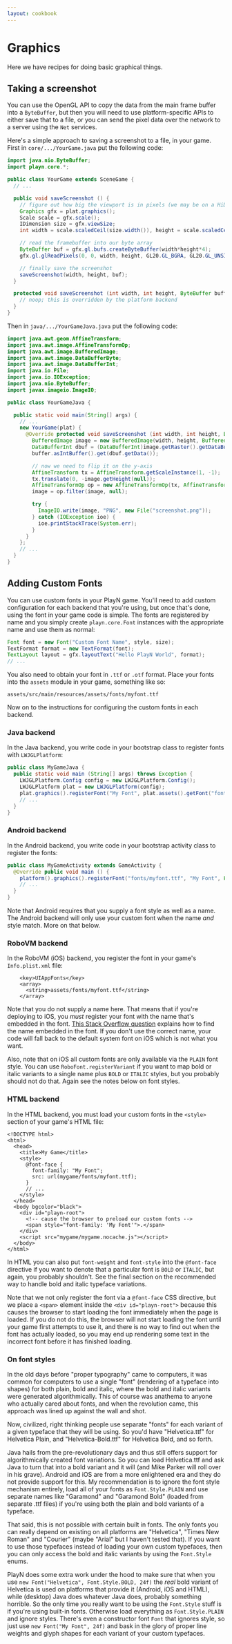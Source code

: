```yaml
---
layout: cookbook
---
```


# Graphics

Here we have recipes for doing basic graphical things.

## Taking a screenshot

You can use the OpenGL API to copy the data from the main frame buffer into a `ByteBuffer`, but
then you will need to use platform-specific APIs to either save that to a file, or you can send the
pixel data over the network to a server using the `Net` services.

Here's a simple approach to saving a screenshot to a file, in your game. First in
`core/.../YourGame.java` put the following code:

```java
import java.nio.ByteBuffer;
import playn.core.*;

public class YourGame extends SceneGame {
  // ...

  public void saveScreenshot () {
    // figure out how big the viewport is in pixels (we may be on a HiDPI display)
    Graphics gfx = plat.graphics();
    Scale scale = gfx.scale();
    IDimension size = gfx.viewSize;
    int width = scale.scaledCeil(size.width()), height = scale.scaledCeil(size.height());

    // read the framebuffer into our byte array
    ByteBuffer buf = gfx.gl.bufs.createByteBuffer(width*height*4);
    gfx.gl.glReadPixels(0, 0, width, height, GL20.GL_BGRA, GL20.GL_UNSIGNED_BYTE, buf);

    // finally save the screenshot
    saveScreenshot(width, height, buf);
  }

  protected void saveScreenshot (int width, int height, ByteBuffer buffer) {
    // noop; this is overridden by the platform backend
  }
}
```

Then in `java/.../YourGameJava.java` put the following code:

```java
import java.awt.geom.AffineTransform;
import java.awt.image.AffineTransformOp;
import java.awt.image.BufferedImage;
import java.awt.image.DataBufferByte;
import java.awt.image.DataBufferInt;
import java.io.File;
import java.io.IOException;
import java.nio.ByteBuffer;
import javax.imageio.ImageIO;

public class YourGameJava {

  public static void main(String[] args) {
    // ...
    new YourGame(plat) {
      @Override protected void saveScreenshot (int width, int height, ByteBuffer buffer) {
        BufferedImage image = new BufferedImage(width, height, BufferedImage.TYPE_INT_ARGB);
        DataBufferInt dbuf = (DataBufferInt)image.getRaster().getDataBuffer();
        buffer.asIntBuffer().get(dbuf.getData());

        // now we need to flip it on the y-axis
        AffineTransform tx = AffineTransform.getScaleInstance(1, -1);
        tx.translate(0, -image.getHeight(null));
        AffineTransformOp op = new AffineTransformOp(tx, AffineTransformOp.TYPE_NEAREST_NEIGHBOR);
        image = op.filter(image, null);

        try {
          ImageIO.write(image, "PNG", new File("screenshot.png"));
        } catch (IOException ioe) {
          ioe.printStackTrace(System.err);
        }
      }
    };
    // ...
  }
}
```

## Adding Custom Fonts

You can use custom fonts in your PlayN game. You'll need to add custom configuration for each
backend that you're using, but once that's done, using the font in your game code is simple. The
fonts are registered by name and you simply create `playn.core.Font` instances with the appropriate
name and use them as normal:

```java
Font font = new Font("Custom Font Name", style, size);
TextFormat format = new TextFormat(font);
TextLayout layout = gfx.layoutText("Hello PlayN World", format);
// ...
```

You also need to obtain your font in `.ttf` or `.otf` format. Place your fonts into the `assets`
module in your game, something like so:

```
assets/src/main/resources/assets/fonts/myfont.ttf
```

Now on to the instructions for configuring the custom fonts in each backend.

### Java backend

In the Java backend, you write code in your bootstrap class to register fonts with `LWJGLPlatform`:

```java
public class MyGameJava {
  public static void main (String[] args) throws Exception {
    LWJGLPlatform.Config config = new LWJGLPlatform.Config();
    LWJGLPlatform plat = new LWJGLPlatform(config);
    plat.graphics().registerFont("My Font", plat.assets().getFont("fonts/myfont.ttf"));
    // ...
  }
}
```

### Android backend

In the Android backend, you write code in your bootstrap activity class to register the fonts:

```java
public class MyGameActivity extends GameActivity {
  @Override public void main () {
    platform().graphics().registerFont("fonts/myfont.ttf", "My Font", Font.Style.PLAIN);
    // ...
  }
}
```

Note that Android requires that you supply a font style as well as a name. The Android backend will
only use your custom font when the name *and* style match. More on that below.

### RoboVM backend

In the RoboVM (iOS) backend, you register the font in your game's `Info.plist.xml` file:

```
    <key>UIAppFonts</key>
    <array>
      <string>assets/fonts/myfont.ttf</string>
    </array>
```

Note that you do not supply a name here. That means that if you're deploying to iOS, you *must*
register your font with the name that's embedded in the font. [This Stack Overflow
question](http://stackoverflow.com/questions/16788330/how-do-i-get-the-font-name-from-an-otf-or-ttf-file)
explains how to find the name embedded in the font. If you don't use the correct name, your code
will fall back to the default system font on iOS which is not what you want.

Also, note that on iOS all custom fonts are only available via the `PLAIN` font style. You can use
`RoboFont.registerVariant` if you want to map bold or italic variants to a single name plus `BOLD`
or `ITALIC` styles, but you probably should not do that. Again see the notes below on font styles.

### HTML backend

In the HTML backend, you must load your custom fonts in the `<style>` section of your game's HTML
file:

```
<!DOCTYPE html>
<html>
  <head>
    <title>My Game</title>
    <style>
      @font-face {
        font-family: "My Font";
        src: url(mygame/fonts/myfont.ttf);
      }
      // ...
    </style>
  </head>
  <body bgcolor="black">
    <div id="playn-root">
      <!-- cause the browser to preload our custom fonts -->
      <span style="font-family: 'My Font'">.</span>
    </div>
    <script src="mygame/mygame.nocache.js"></script>
  </body>
</html>
```

In HTML you can also put `font-weight` and `font-style` into the `@font-face` directive if you want
to denote that a particular font is `BOLD` or `ITALIC`, but again, you probably shouldn't. See the
final section on the recommended way to handle bold and italic typeface variations.

Note that we not only register the font via a `@font-face` CSS directive, but we place a `<span>`
element inside the `<div id="playn-root">` because this causes the browser to start loading the
font immediately when the page is loaded. If you do not do this, the browser will not start loading
the font until your game first attempts to use it, and there is no way to find out when the font
has actually loaded, so you may end up rendering some text in the incorrect font before it has
finished loading.

### On font styles

In the old days before "proper typography" came to computers, it was common for computers to use a
single "font" (rendering of a typeface into shapes) for both plain, bold and italic, where the bold
and italic variants were generated algorithmically. This of course was anathema to anyone who
actually cared about fonts, and when the revolution came, this approach was lined up against the
wall and shot.

Now, civilized, right thinking people use separate "fonts" for each variant of a given typeface
that they will be using. So you'd have "Helvetica.ttf" for Helvetica Plain, and
"Helvetica-Bold.ttf" for Helvetica Bold, and so forth.

Java hails from the pre-revolutionary days and thus still offers support for algorithmically
created font variations. So you can load Helvetica.ttf and ask Java to turn that into a bold
variant and it will (and Mike Parker will roll over in his grave). Android and iOS are from a more
enlightened era and they do not provide support for this. My recommendation is to ignore the font
style mechanism entirely, load all of your fonts as `Font.Style.PLAIN` and use separate names like
"Garamond" and "Garamond Bold" (loaded from separate .ttf files) if you're using both the plain and
bold variants of a typeface.

That said, this is not possible with certain built in fonts. The only fonts you can really depend
on existing on all platforms are "Helvetica", "Times New Roman" and "Courier" (maybe "Arial" but I
haven't tested that). If you want to use those typefaces instead of loading your own custom
typefaces, then you can only access the bold and italic variants by using the `Font.Style` enums.

PlayN does some extra work under the hood to make sure that when you use `new Font("Helvetica",
Font.Style.BOLD, 24f)` the *real* bold variant of Helvetica is used on platforms that provide it
(Android, iOS and HTML), while (desktop) Java does whatever Java does, probably something horrible.
So the only time you really want to be using the `Font.Style` stuff is if you're using built-in
fonts. Otherwise load everything as `Font.Style.PLAIN` and ignore styles. There's even a
constructor font `Font` that ignores style, so just use `new Font("My Font", 24f)` and bask in the
glory of proper line weights and glyph shapes for each variant of your custom typefaces.
